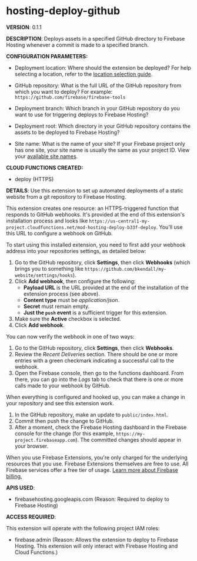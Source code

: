 # hosting-deploy-github

**VERSION**: 0.1.1

**DESCRIPTION**: Deploys assets in a specified GitHub directory to Firebase Hosting whenever a commit is made to a specified branch.



**CONFIGURATION PARAMETERS:**

* Deployment location: Where should the extension be deployed? For help selecting a location, refer to the [location selection guide](https://firebase.google.com/docs/functions/locations).

* GitHub repository: What is the full URL of the GitHub repository from which you want to deploy? For example: `https://github.com/firebase/firebase-tools`

* Deployment branch: Which branch in your GitHub repository do you want to use for triggering deploys to Firebase Hosting?

* Deployment root: Which directory in your GitHub repository contains the assets to be deployed to Firebase Hosting?

* Site name: What is the name of your site? If your Firebase project only has one site, your site name is usually the same as your project ID. View your [available site names](https://console.firebase.google.com/project/${PROJECT_ID}/hosting/main).



**CLOUD FUNCTIONS CREATED:**

* deploy (HTTPS)



**DETAILS**: Use this extension to set up automated deployments of a static website from a git repository to Firebase Hosting.

This extension creates one resource: an HTTPS-triggered function that responds to GitHub webhooks. It's provided at the end of this extension's installation process and looks like `https://us-central1-my-project.cloudfunctions.net/mod-hosting-deploy-b33f-deploy`. You'll use this URL to configure a webhook on GitHub.

To start using this installed extension, you need to first add your webhook address into your repositories settings, as detailed below:

1.  Go to the GitHub repository, click **Settings**, then click **Webhooks** (which brings you to something like `https://github.com/bkendall/my-website/settings/hooks`).
1.  Click **Add webhook**, then configure the following:
      + **Payload URL** is the URL provided at the end of the installation of the extension
        process (see above).
      + **Content type** must be _application/json_.
      + **Secret** must remain empty.
      + **Just the `push` event** is a sufficient trigger for this extension.
1.  Make sure the **Active** checkbox is selected.
1.  Click **Add webhook**.

You can now verify the webhook in one of two ways:

1.  Go to the GitHub repository, click **Settings**, then click **Webhooks**.
1.  Review the _Recent Deliveries_ section. There should be one or more entries with a green checkmark indicating a successful call to the webhook.
1.  Open the Firebase console, then go to the functions dashboard. From there, you can go into the _Logs_ tab to check that there is one or more calls made to your webhook by GitHub.

When everything is configured and hooked up, you can make a change in your repository and see this extension work.

1.  In the GitHub repository, make an update to `public/index.html`.
1.  Commit then push the change to GitHub.
1.  After a moment, check the Firebase Hosting dashboard in the Firebase console for the change (for this example, `https://my-project.firebaseapp.com`). The committed changes should appear in your browser.

When you use Firebase Extensions, you're only charged for the underlying resources that you use. Firebase Extensions themselves are free to use. All Firebase services offer a free tier of usage. [Learn more about Firebase billing.](https://firebase.google.com/pricing)



**APIS USED**:

* firebasehosting.googleapis.com (Reason: Required to deploy to Firebase Hosting)



**ACCESS REQUIRED**:



This extension will operate with the following project IAM roles:

* firebase.admin (Reason: Allows the extension to deploy to Firebase Hosting. This extension will only interact with Firebase Hosting and Cloud Functions.)
